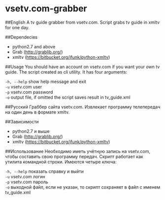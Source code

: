 vsetv.com-grabber
=================

##English
A tv guide grabber from vsetv.com. Script grabs tv guide in xmltv for one day.

##Dependecies
* python2.7 and above
* Grab (http://grablib.org/)
* xmltv (https://bitbucket.org/jfunk/python-xmltv)

##Usage
You should have an account on vsetv.com if you want your own tv guide.
The script created as cli utility. It has four arguments:

`-h, --help` show help message and exit  
`-u`          vsetv.com user  
`-p`          vsetv.com password  
`-o`          output file, if omitted the script saves result in tv_guide.xml


##Русский
Граббер сайта vsetv.com. Извлекает программу телепередач на один день в формате xmltv.

##Зависимости
* python2.7 и выше
* Grab (http://grablib.org/)
* xmltv (https://bitbucket.org/jfunk/python-xmltv)

##Использование
Необходимо иметь учётную запись на vsetv.com, чтобы составить свою программу передач.
Скрипт работает как утилита командной строки. Имеются четыре ключа:

`-h, --help`  показать справку и выйти  
`-u`          vsetv.com логин  
`-p`          vsetv.com пароль  
`-o`          выходной файл, если не указан, то скрипт сохраняет в файл с именем tv_guide.xml